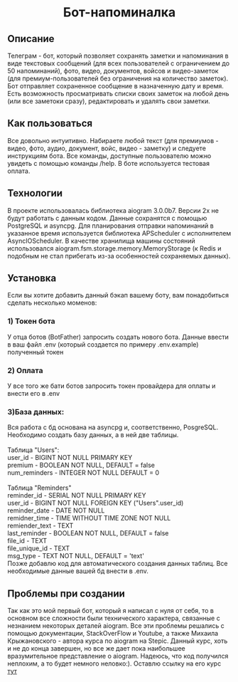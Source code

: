 <h1 align="center">Бот-напоминалка</h1>
<h2>Описание</h2>
Телеграм - бот, который позволяет сохранять заметки и напоминания в виде текстовых сообщений
(для всех пользователей с ограничением до 50 напоминаний), фото, видео, документов, войсов и видео-заметок
(для премиум-пользователей без ограничения на количество заметок). Бот отправляет сохраненное сообщение в назначенную
дату и время. Есть возможность просматривать списки своих заметок на любой день (или все заметоки сразу), редактировать
и удалять свои заметки.
<h2>Как пользоваться</h2>
Все довольно интуитивно. Набираете любой текст (для премиумов - видео, фото, аудио, документ, войс, видео - заметку)
и следуете инструкциям бота. Все команды, доступные пользователю можно увидеть с помощью команды /help. В боте
используется тестовая оплата.
<h2>Технологии</h2>
В проекте использовалась библиотека aiogram 3.0.0b7. Версии 2х не будут работать с данным кодом. Данные сохранятся с
помощью PostgreSQL и asyncpg. Для планирования отправки напоминаний в указанное время используется
библиотека APScheduler с исполнителем AsyncIOScheduler. В качестве хранилища машины состояний использовался 
aiogram.fsm.storage.memory.MemoryStorage (к Redis и подобным не стал прибегать из-за особенностей сохраняемых данных).
<h2>Установка</h2>
Если вы хотите добавить данный бэкап вашему боту, вам понадобиться сделать несколько моменов:
<h3>1) Токен бота</h3>
У отца ботов (BotFather) запросить создать нового бота. Данные ввести в ваш файл .env (который создается по примеру
.env.example) полученный токен
<h3>2) Оплата</h3>
У все того же бати ботов запросить токен провайдера для оплаты и внести его в .env
<h3>3)База данных:</h3>
Вся работа с бд основана на asyncpg и, соответственно, PosgreSQL. Необходимо создать базу данных, а в ней две
таблицы.<br>
<br>
Таблица "Users":<br>
user_id - BIGINT NOT NULL PRIMARY KEY<br>
premium - BOOLEAN NOT NULL, DEFAULT = false<br>
num_reminders - INTEGER NOT NULL DEFAULT = 0<br>
<br>
Таблица "Reminders"<br>
reminder_id - SERIAL NOT NULL PRIMARY KEY<br>
user_id - BIGINT NOT NULL FOREIGN KEY ("Users".user_id)<br>
reminder_date - DATE NOT NULL<br>
remidner_time - TIME WITHOUT TIME ZONE NOT NULL<br>
remiender_text - TEXT<br>
last_reminder - BOOLEAN NOT NULL, DEFAULT = false<br>
file_id - TEXT<br>
file_unique_id - TEXT<br>
msg_type - TEXT NOT NULL, DEFAULT = 'text'<br>
Позже добавлю код для автоматического создания данных таблиц. Все необходимые данные вашей бд внести в .env.
<h2>Проблемы при создании</h2>
Так как это мой первый бот, который я написал с нуля от себя, то в основном все сложности были технического характера,
связанные с незнанием некоторых деталей aiogram. Все эти проблемы решались с помощью документации, StackOverFlow
и Youtube, а также Михаила Крыжановского - автора курса по aiogram на Stepic. Данный курс, хоть и не до конца завершен,
но все же дает пока наибольшее вразумительное представление о aiogram. Надеюсь, что код получился неплохим, а то 
будет немного неловко:). Оставлю ссылку на его курс
<a href = https://stepik.org/course/120924/syllabus>тут</a>
